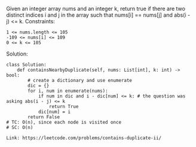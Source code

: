 Given an integer array nums and an integer k, return true if there are two distinct indices i and j in the array such that nums[i] == nums[j] and abs(i - j) <= k.
Constraints:
```
1 <= nums.length <= 105
-109 <= nums[i] <= 109
0 <= k <= 105
```

Solution:
```
class Solution:
    def containsNearbyDuplicate(self, nums: List[int], k: int) -> bool:
        # create a dictionary and use enumerate
        dic = {}
        for i, num in enumerate(nums):
            if num in dic and i - dic[num] <= k: # the question was asking abs(i - j) <= k
                return True
            dic[num] = i
        return False
# TC: O(n), since each node is visited once
# SC: O(n)
```
```
Link: https://leetcode.com/problems/contains-duplicate-ii/
```
